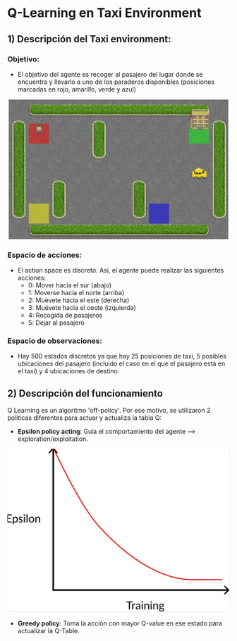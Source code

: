 # Q-Learning en Taxi Environment
## 1) Descripción del Taxi environment:
### Objetivo:
* El objetivo del agente es recoger al pasajero del lugar donde se encuentra y llevarlo a uno de los paraderos disponibles (posiciones marcadas en rojo, amarillo, verde y azul)

<div align="center">
  <img src="https://github.com/DianaMLlamocaZ/REINFORCEMENT_LEARNING/blob/main/Q-LEARNING/RL%20-%20TAXI/IMAGENES/TaxiEnv.JPG">
</div>

### Espacio de acciones:
* El action space es discreto. Así, el agente puede realizar las siguientes acciones:
  - 0: Mover hacia el sur (abajo)
  -  1: Moverse hacia el norte (arriba)
  - 2: Muévete hacia el este (derecha)
  - 3: Muévete hacia el oeste (izquierda)
  - 4: Recogida de pasajeros
  - 5: Dejar al pasajero

### Espacio de observaciones:
* Hay 500 estados discretos ya que hay 25 posiciones de taxi, 5 posibles ubicaciones del pasajero (incluido el caso en el que el pasajero está en el taxi) y 4 ubicaciones de destino.


## 2) Descripción del funcionamiento
Q Learning es un algoritmo 'off-policy'. Por ese motivo, se utilizaron 2 políticas diferentes para actuar y actualiza la tabla Q:
- **Epsilon policy acting**: Guía el comportamiento del agente --> exploration/exploitation.
  
![](https://github.com/DianaMLlamocaZ/REINFORCEMENT_LEARNING/blob/main/Q-LEARNING/RL%20-%20TAXI/IMAGENES/EpsilonPolicy.JPG)
  
- **Greedy policy**: Toma la acción con mayor Q-value en ese estado para actualizar la Q-Table.
